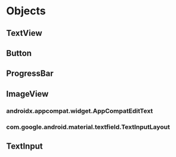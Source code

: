# Objects

## TextView

## Button

## ProgressBar

## ImageView

### androidx.appcompat.widget.AppCompatEditText

### com.google.android.material.textfield.TextInputLayout

## TextInput
